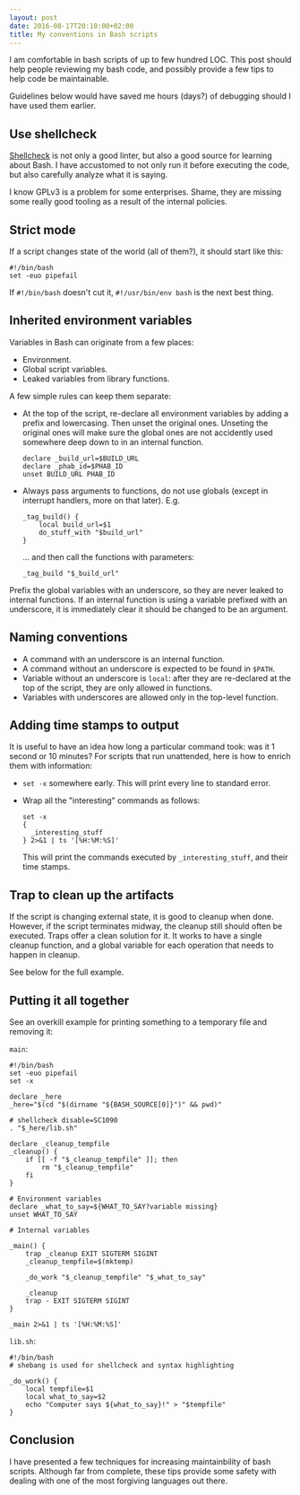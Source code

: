 ```yaml
---
layout: post
date: 2016-08-17T20:10:00+02:00
title: My conventions in Bash scripts
---
```


I am comfortable in bash scripts of up to few hundred LOC. This post should
help people reviewing my bash code, and possibly provide a few tips to help
code be maintainable.

Guidelines below would have saved me hours (days?) of debugging should I have
used them earlier.

Use shellcheck
--------------
[Shellcheck][1] is not only a good linter, but also a good source for learning
about Bash. I have accustomed to not only run it before executing the code, but
also carefully analyze what it is saying.

I know GPLv3 is a problem for some enterprises. Shame, they are missing some
really good tooling as a result of the internal policies.

Strict mode
-----------
If a script changes state of the world (all of them?), it should start like
this:

    #!/bin/bash
    set -euo pipefail

If `#!/bin/bash` doesn't cut it, `#!/usr/bin/env bash` is the next best thing.

Inherited environment variables
-------------------------------

Variables in Bash can originate from a few places:

* Environment.
* Global script variables.
* Leaked variables from library functions.

A few simple rules can keep them separate:

* At the top of the script, re-declare all environment variables by adding a
  prefix and lowercasing. Then unset the original ones. Unseting the original
  ones will make sure the global ones are not accidently used somewhere deep
  down to in an internal function.

      declare _build_url=$BUILD_URL
      declare _phab_id=$PHAB_ID
      unset BUILD_URL PHAB_ID

* Always pass arguments to functions, do not use globals (except in interrupt
  handlers, more on that later). E.g.

      _tag_build() {
          local build_url=$1
          do_stuff_with "$build_url"
      }

  ... and then call the functions with parameters:

      _tag_build "$_build_url"

Prefix the global variables with an underscore, so they are never leaked to
internal functions. If an internal function is using a variable prefixed with
an underscore, it is immediately clear it should be changed to be an argument.

Naming conventions
------------------

* A command with an underscore is an internal function.
* A command without an underscore is expected to be found in `$PATH`.
* Variable without an underscore is `local`: after they are re-declared at the
  top of the script, they are only allowed in functions.
* Variables with underscores are allowed only in the top-level function.

Adding time stamps to output
----------------------------

It is useful to have an idea how long a particular command took: was it 1
second or 10 minutes? For scripts that run unattended, here is how to enrich
them with information:

* `set -x` somewhere early. This will print every line to standard error.
* Wrap all the "interesting" commands as follows:

      set -x
      {
        _interesting_stuff
      } 2>&1 | ts '[%H:%M:%S]'

  This will print the commands executed by `_interesting_stuff`, and their time
  stamps.

Trap to clean up the artifacts
------------------------------
If the script is changing external state, it is good to cleanup when done.
However, if the script terminates midway, the cleanup still should often be
executed. Traps offer a clean solution for it. It works to have a single
cleanup function, and a global variable for each operation that needs to happen
in cleanup.

See below for the full example.

Putting it all together
-----------------------

See an overkill example for printing something to a temporary file and removing
it:

`main`:

    #!/bin/bash
    set -euo pipefail
    set -x

    declare _here
    _here="$(cd "$(dirname "${BASH_SOURCE[0]}")" && pwd)"

    # shellcheck disable=SC1090
    . "$_here/lib.sh"

    declare _cleanup_tempfile
    _cleanup() {
        if [[ -f "$_cleanup_tempfile" ]]; then
            rm "$_cleanup_tempfile"
        fi
    }

    # Environment variables
    declare _what_to_say=${WHAT_TO_SAY?variable missing}
    unset WHAT_TO_SAY

    # Internal variables

    _main() {
        trap _cleanup EXIT SIGTERM SIGINT
        _cleanup_tempfile=$(mktemp)

        _do_work "$_cleanup_tempfile" "$_what_to_say"

        _cleanup
        trap - EXIT SIGTERM SIGINT
    }
    
    _main 2>&1 | ts '[%H:%M:%S]'

`lib.sh`:

    #!/bin/bash
    # shebang is used for shellcheck and syntax highlighting

    _do_work() {
        local tempfile=$1
        local what_to_say=$2
        echo "Computer says ${what_to_say}!" > "$tempfile"
    }

Conclusion
----------

I have presented a few techniques for increasing maintainbility of bash
scripts. Although far from complete, these tips provide some safety with
dealing with one of the most forgiving languages out there.

[1]: https://www.shellcheck.net/
